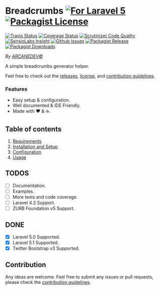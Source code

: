 Breadcrumbs [![For Laravel 5][badge_laravel]](https://github.com/ARCANEDEV/Breadcrumbs#breadcrumbs) [![Packagist License][badge_license]](LICENSE.md)
==============
[![Travis Status][badge_build]](https://travis-ci.org/ARCANEDEV/Breadcrumbs)
[![Coverage Status][badge_coverage]](https://scrutinizer-ci.com/g/ARCANEDEV/Breadcrumbs/?branch=master)
[![Scrutinizer Code Quality][badge_quality]](https://scrutinizer-ci.com/g/ARCANEDEV/Breadcrumbs/?branch=master)
[![SensioLabs Insight][badge_insight]](https://insight.sensiolabs.com/projects/f3fd137f-6b3e-42dc-bac6-fdc98720e3c2)
[![Github Issues][badge_issues]](https://github.com/ARCANEDEV/Breadcrumbs/issues)
[![Packagist Release][badge_release]](https://packagist.org/packages/arcanedev/breadcrumbs)
[![Packagist Downloads][badge_downloads]](https://packagist.org/packages/arcanedev/breadcrumbs)

[badge_laravel]:   https://img.shields.io/badge/for%20Laravel-5.0%7C5.1-orange.svg?style=flat-square
[badge_license]:   http://img.shields.io/packagist/l/arcanedev/breadcrumbs.svg?style=flat-square
[badge_build]:     http://img.shields.io/travis/ARCANEDEV/Breadcrumbs.svg?style=flat-square
[badge_coverage]:  https://img.shields.io/scrutinizer/coverage/g/ARCANEDEV/Breadcrumbs.svg?style=flat-square
[badge_quality]:   https://img.shields.io/scrutinizer/g/ARCANEDEV/Breadcrumbs.svg?style=flat-square
[badge_insight]:   https://img.shields.io/sensiolabs/i/f3fd137f-6b3e-42dc-bac6-fdc98720e3c2.svg?style=flat-square
[badge_issues]:    http://img.shields.io/github/issues/ARCANEDEV/Breadcrumbs.svg?style=flat-square
[badge_release]:   https://img.shields.io/packagist/v/arcanedev/breadcrumbs.svg?style=flat-square
[badge_downloads]: https://img.shields.io/packagist/dt/arcanedev/breadcrumbs.svg?style=flat-square

*By [ARCANEDEV&copy;](http://www.arcanedev.net/)*

A simple breadcrumbs generator helper.

Feel free to check out the [releases](https://github.com/ARCANEDEV/Breadcrumbs/releases), [license](LICENSE.md), and [contribution guidelines](CONTRIBUTING.md).

### Features

 * Easy setup &amp; configuration.
 * Well documented &amp; IDE Friendly. 
 * Made with :heart: &amp; :coffee:.
    
## Table of contents

 1. [Requirements](1-Requirements.md)
 2. [Installation and Setup](2-Installation-and-Setup.md)
 3. [Configuration](3-Configuration.md)
 4. [Usage](4-Usage.md)

## TODOS

  - [ ] Documentation.
  - [ ] Examples.
  - [ ] More tests and code coverage.
  - [ ] Laravel 4.2 Support.
  - [ ] ZURB Foundation v5 Support.

## DONE

  - [x] Laravel 5.0 Supported.
  - [x] Laravel 5.1 Supported.
  - [x] Twitter Bootstrap v3 Supported.
  
## Contribution

Any ideas are welcome. Feel free to submit any issues or pull requests, please check the [contribution guidelines](CONTRIBUTING.md).
